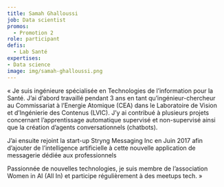 ```yaml
---
title: Samah Ghalloussi
job: Data scientist
promos:
  - Promotion 2
role: participant
defis:
  - Lab Santé
expertises:
- Data science
image: img/samah-ghalloussi.png
---
```


« Je suis ingénieure spécialisée en Technologies de l’information pour la Santé. J’ai d’abord travaillé pendant 3 ans en tant qu’ingénieur-chercheur au Commissariat à l’Energie Atomique (CEA) dans le Laboratoire de Vision et d’Ingénierie des Contenus (LVIC). J’y ai contribué à plusieurs projets concernant l’apprentissage automatique supervisé et non-supervisé ainsi que la création d’agents conversationnels (chatbots).

J’ai ensuite rejoint la start-up Stryng Messaging Inc en Juin 2017 afin d’ajouter de l’intelligence artificielle à cette nouvelle application de messagerie dédiée aux professionnels

Passionnée de nouvelles technologies, je suis membre de l’association Women in AI (All In) et participe régulièrement à des meetups tech. »
